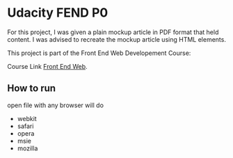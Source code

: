 # Udacity FEND P0

For this project, I was given a plain mockup article in PDF format that held content. 
I was advised to recreate the mockup article using HTML elements. 

This project is part of the Front End Web Developement Course: 

Course Link
[Front End Web](https://www.udacity.com/course/front-end-web-developer-nanodegree--nd001).

## How to run

open file with any browser will do

* webkit 
* safari 
* opera
* msie
* mozilla
